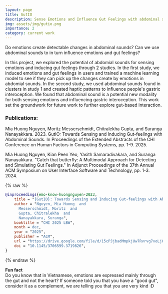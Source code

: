 ```yaml
---
layout: page
title: GutIO
description: Sense Emotions and Influence Gut Feelings with abdominal sounds
img: assets/img/gutio.png
importance: 2
category: current work
---
```


Do emotions create detectable changes in abdominal sounds? Can we use abdominal sounds to in turn influence emotions and gut feelings?

In this project, we explored the potential of abdomial sounds for sensing emotions and inducing gut feelings through 2 studies. In the first study, we induced emotions and gut feelings in users and trained a machine learning model to see if they can pick up the changes create by emotions in abdomial sounds. In the second study, we used abdominal sounds found in clusters in study 1 and created haptic patterns to influence people's gastric interoception. We found that abdominal sound is a potential new modality for both sensing emotions and influencing gastric interoception. This work set the groundwork for future work to further explore gut-based interaction. 





### Publications:
Mia Huong Nguyen, Moritz Messerschmidt, Chitralekha Gupta, and Suranga Nanayakkara. 2023. GutIO: Towards Sensing and Inducing Gut-feelings with Abdominal Sounds. In Proceedings of the Extended Abstracts of the CHI Conference on Human Factors in Computing Systems, pp. 1-9. 2025.

Mia Huong Nguyen, Kian Peen Yeo, Yasith Samaradivakara, and Suranga Nanayakkara. "Catch that butterfly: A Multimodal Approach for Detecting and Simulating Gut Feelings." In Adjunct Proceedings of the 37th Annual ACM Symposium on User Interface Software and Technology, pp. 1-3. 2024.

{% raw %}
```bibtex
@inproceedings{emo-know-huongnguyen-2023,
    title = "{GutIO}: Towards Sensing and Inducing Gut-feelings with Abdominal Sounds",
    author = "Nguyen, Mia Huong  and
      Messerschmidt, Moritz  and
      Gupta, Chitralekha  and
      Nanayakkara, Suranga",
    booktitle = "CHI 2025 LBW",
    month = dec,
    year = "2025",
    publisher = "ACM",
    url = "https://drive.google.com/file/d/15cPJjbadMmpkjUw7Rvrvg7voLjObWU3Z/view?usp=sharing",
    doi = "10.1145/3706599.3719826",
}
```
{% endraw %}

**Fun fact**  
Do you know that in Vietnamese, emotions are expressed mainly through the gut and not the heart? If someone told you that you have a "good gut", consider it as a complement, we are telling you that you are very kind :D 